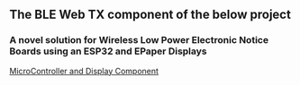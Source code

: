 ## The BLE Web TX component of the below project

### A novel solution for Wireless Low Power Electronic Notice Boards using an ESP32 and EPaper Displays

[MicroController and Display Component](https://github.com/spandoescode/ENotice)
